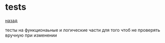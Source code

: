 # tests 
[назад](../README.md)

тесты на функционаьные и логические части для того чтоб не проверять вручную при изменении